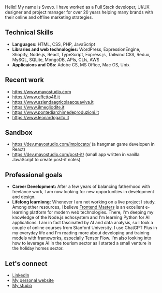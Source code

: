 Hello! My name is Svevo. I have worked as a Full Stack developer, UI/UX designer and project manager for over 20 years helping many brands with their online and offline marketing strategies.

## Technical Skills
* **Languages:** HTML, CSS, PHP, JavaScript  
* **Libraries and web technologies:**  WordPress, ExpressionEngine, Shopify, Node.js, React, TypeScript, Express.js, Tailwind CSS, Redux, MySQL, SQLite, MongoDB, APIs, CLIs, AWS  
* **Applicaions and OSs:** Adobe CS, MS Office, Mac OS, Unix

## Recent work
* https://www.mavostudio.com  
* https://www.effetto48.it  
* https://www.aziendaagricolaacquaviva.it  
* https://www.ilmegliodite.it  
* https://www.pontediarchimedeproduzioni.it
* https://www.leonardogaito.it

## Sandbox
* https://dev.mavostudio.com/impiccato/ (a hangman game developen in React)
* https://dev.mavostudio.com/post-it/ (small app written in vanilla JavaScript to create post-it notes)

## Professional goals
* **Career Development:** After a few years of balancing fatherhood with freelance work, I am now looking for new opportunities in development and design.  
* **Lifelong learniong:** Whenever I am not working on a live project I study. Among other resources, I believe [Frontend Masters](https://www.frontendmasters.com) is an excellent e-learning platform for modern web technologies. There, I'm deeping my knowledge of the Node.js echosystem and I'm learning Python for AI applications. I am in fact fascinated by AI and data analysis, so I took a couple of online courses from Stanford University. I use ChatGPT Plus in my everyday life and I'm reading more about developing and training models with frameworks, especially Tensor Flow. I'm also looking into how to leverage AI in the tourism sector as I started a small venture in the holiday homes sector.

## Let's connect
* [LinkedIn](https://www.linkedin.com/in/svevoromano/)
* [My personal website](https://www.svevoromano.it/)
* [My studio](https://www.mavostudio.com/en/)

<!--
## Goodies
[![IMAGE ALT TEXT HERE](https://img.youtube.com/vi/0oIIRc0zc_U/0.jpg)](https://www.youtube.com/watch?v=0oIIRc0zc_U)

**svedish/svedish** is a ✨ _special_ ✨ repository because its `README.md` (this file) appears on your GitHub profile.

Here are some ideas to get you started:

- 🔭 I’m currently working on ...
- 🌱 I’m currently learning ...
- 👯 I’m looking to collaborate on ...
- 🤔 I’m looking for help with ...
- 💬 Ask me about ...
- 📫 How to reach me: ...
- 😄 Pronouns: ...
- ⚡ Fun fact: ...
-->
